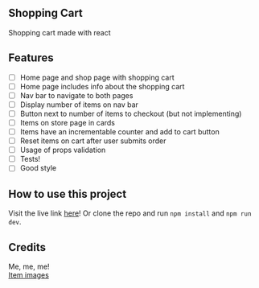 Shopping Cart
-------------

Shopping cart made with react

Features
--------

- [ ] Home page and shop page with shopping cart
- [ ] Home page includes info about the shopping cart
- [ ] Nav bar to navigate to both pages
- [ ] Display number of items on nav bar
- [ ] Button next to number of items to checkout (but not implementing)
- [ ] Items on store page in cards
- [ ] Items have an incrementable counter and add to cart button
- [ ] Reset items on cart after user submits order
- [ ] Usage of props validation
- [ ] Tests!
- [ ] Good style

How to use this project
-----------------------

Visit the live link [here]()! Or clone the repo and run `npm install` and `npm run dev`.

Credits
-------

Me, me, me!  
[Item images]()

